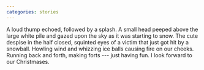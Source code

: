 ```yaml
---
categories: stories
---
```

A loud thump echoed, followed by a splash.
A small head peeped above the large white pile and gazed upon the sky as it was starting to snow.
The cute despise in the half closed, squinted eyes of a victim that just got hit by a snowball.
Howling wind and whizzing ice balls causing fire on our cheeks.
Running back and forth, making forts --- just having fun.
I look forward to our Christmases.
